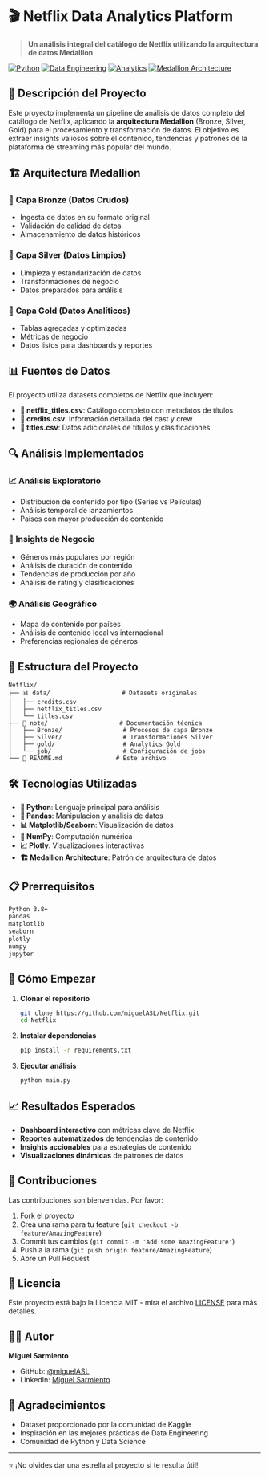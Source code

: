# 🎬 Netflix Data Analytics Platform

> **Un análisis integral del catálogo de Netflix utilizando la arquitectura de datos Medallion**

[![Python](https://img.shields.io/badge/Python-3.8+-blue.svg)](https://www.python.org/)
[![Data Engineering](https://img.shields.io/badge/Data-Engineering-red.svg)]()
[![Analytics](https://img.shields.io/badge/Analytics-Insights-green.svg)]()
[![Medallion Architecture](https://img.shields.io/badge/Architecture-Medallion-yellow.svg)]()

## 🌟 Descripción del Proyecto

Este proyecto implementa un pipeline de análisis de datos completo del catálogo de Netflix, aplicando la **arquitectura Medallion** (Bronze, Silver, Gold) para el procesamiento y transformación de datos. El objetivo es extraer insights valiosos sobre el contenido, tendencias y patrones de la plataforma de streaming más popular del mundo.

## 🏗️ Arquitectura Medallion

### 🥉 **Capa Bronze (Datos Crudos)**
- Ingesta de datos en su formato original
- Validación de calidad de datos
- Almacenamiento de datos históricos

### 🥈 **Capa Silver (Datos Limpios)**
- Limpieza y estandarización de datos
- Transformaciones de negocio
- Datos preparados para análisis

### 🥇 **Capa Gold (Datos Analíticos)**
- Tablas agregadas y optimizadas
- Métricas de negocio
- Datos listos para dashboards y reportes

## 📊 Fuentes de Datos

El proyecto utiliza datasets completos de Netflix que incluyen:

- **📁 netflix_titles.csv**: Catálogo completo con metadatos de títulos
- **📁 credits.csv**: Información detallada del cast y crew
- **📁 titles.csv**: Datos adicionales de títulos y clasificaciones

## 🔍 Análisis Implementados

### 📈 Análisis Exploratorio
- Distribución de contenido por tipo (Series vs Películas)
- Análisis temporal de lanzamientos
- Países con mayor producción de contenido

### 🎯 Insights de Negocio
- Géneros más populares por región
- Análisis de duración de contenido
- Tendencias de producción por año
- Análisis de rating y clasificaciones

### 🌍 Análisis Geográfico
- Mapa de contenido por países
- Análisis de contenido local vs internacional
- Preferencias regionales de géneros

## 🚀 Estructura del Proyecto

```
Netflix/
├── 📊 data/                    # Datasets originales
│   ├── credits.csv
│   ├── netflix_titles.csv
│   └── titles.csv
├── 📝 note/                    # Documentación técnica
│   ├── Bronze/                 # Procesos de capa Bronze
│   ├── Silver/                 # Transformaciones Silver
│   ├── gold/                   # Analytics Gold
│   └── job/                    # Configuración de jobs
└── 📖 README.md               # Este archivo
```

## 🛠️ Tecnologías Utilizadas

- **🐍 Python**: Lenguaje principal para análisis
- **🐼 Pandas**: Manipulación y análisis de datos
- **📊 Matplotlib/Seaborn**: Visualización de datos
- **🔢 NumPy**: Computación numérica
- **📈 Plotly**: Visualizaciones interactivas
- **🏗️ Medallion Architecture**: Patrón de arquitectura de datos

## 📋 Prerrequisitos

```bash
Python 3.8+
pandas
matplotlib
seaborn
plotly
numpy
jupyter
```

## 🚀 Cómo Empezar

1. **Clonar el repositorio**
   ```bash
   git clone https://github.com/miguelASL/Netflix.git
   cd Netflix
   ```

2. **Instalar dependencias**
   ```bash
   pip install -r requirements.txt
   ```

3. **Ejecutar análisis**
   ```bash
   python main.py
   ```

## 📈 Resultados Esperados

- **Dashboard interactivo** con métricas clave de Netflix
- **Reportes automatizados** de tendencias de contenido
- **Insights accionables** para estrategias de contenido
- **Visualizaciones dinámicas** de patrones de datos

## 🤝 Contribuciones

Las contribuciones son bienvenidas. Por favor:

1. Fork el proyecto
2. Crea una rama para tu feature (`git checkout -b feature/AmazingFeature`)
3. Commit tus cambios (`git commit -m 'Add some AmazingFeature'`)
4. Push a la rama (`git push origin feature/AmazingFeature`)
5. Abre un Pull Request

## 📄 Licencia

Este proyecto está bajo la Licencia MIT - mira el archivo [LICENSE](LICENSE) para más detalles.

## 👨‍💻 Autor

**Miguel Sarmiento**
- GitHub: [@miguelASL](https://github.com/miguelASL)
- LinkedIn: [Miguel Sarmiento](https://www.linkedin.com/in/miguel-sarmiento-levy/)

## 🙏 Agradecimientos

- Dataset proporcionado por la comunidad de Kaggle
- Inspiración en las mejores prácticas de Data Engineering
- Comunidad de Python y Data Science

---

⭐ ¡No olvides dar una estrella al proyecto si te resulta útil!
